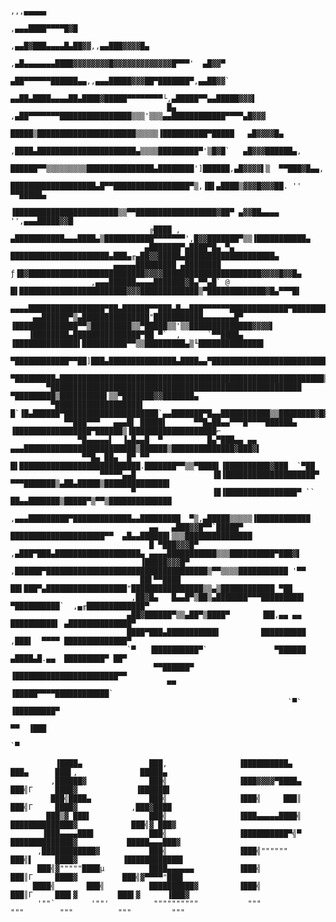  
                                                                                  ,,,▄▄▄▄▄
                                                                           ,▄▄▄████▀▀▀▀█▓█
                                                                       ,▄▄█▓███▄▄▄▄█▄██▓▓,,▄▄███▓▓▓▓█▄
                                                      ,▄█▄▄▄▄▄▄▄████▓▓▓▓▓▓▓▓█▓▓▓▓▓▓▓▓▓▓▓▓▓█▀▀▀'  ▄█▓▓▀
                                                    ▄██▀▀▀▀▀▀██████▄▄,,▄▄▄█████▓▓▓██▀███████▀,▄▄██▓▓`
                                             ▄▄██▄████▄▄▄▄██▄████▓█████▀▀▀▀▀▀▀▀└,▄█████▀▀▄▄█████▓▓▓▌
                                       █▄ ,▄██▀▀▀▀▀▀▀████████████████▒▒▒'▒▒▒▄▄████████████▀▀▀▀▄█▓▓▓
                                       █████▒██████████████████████▒▒▒▒▒▐██████████▀█████   ▄█▓▓▓▓█▄
                                      ,████▄██████████████████████▄▒▒▒▒█████████▀'▒█▓█`   ▄█▓▓▓██████▄,
                                      ██████▀▀▒▒▒▒▒▒▒▒▒███████████████▄████████']██████,▄█▓▓▓▓▌▒  ▀▀███▓█▄▄,
                                     ███████████████████▄█▀▀█████████████████▀▒,▐█▌▄████▒▓▓▓█▓▓▓██. '' ▀▀█████▄
                                    ▐███████████████████████▒▒▀▀██████████████████▓██▀ ▄▓▓██▄▄▄▄  '',▄▄▄█████▓▓█
                                   ╔████ ,   ▄███████████▄▄▄████▄▒███████████▀▀▀▀▀▀▀',█▓▓███████▀▒▒▐███████████▄
                                  ▄███████▀▄████▀█▄ ▀▄ ██████████████████████▄███▄╓▄██▓▓█████▄████████████████████▄
                           ▄▄▄▄▄█████████ ▄████████  ƒ▐█▓██████████████████████████▓▓▓▓██████████████████████▓▓▓▓█▓▓█▄
                      ,▄▄▄██████▄▄▄▄███████▓█▄▀▀▄█` @ █▌████████████████████████▓▓▓█████████████▒▀█████████████▓█▄▀▀▀█▌
             ▄▄▄▄█████████████████▀██▄██████▀▀███▄█▄▄███▀▀▀▀▀▀█████████████▀█████████▀█████████▌'▒▀████████████████
         ▄▄██████▀▒▄███████████████"███████████▄▄▄▄▄▄▄█▀  ▐██████████████▀▀▒█████████▒▒▀█████▒▒'▒▒██████████████▓▓▓▓▌
        ▐████████▄███████████████▀██ ▀`  ,      `▀▀████▄ ▐██████████████▌██████████▀▀▒▒█████████▄▒╙██████████████▌
         ▀████████████▀▀██]███▄███████████████▄████▄▄▀████████████████████████████▌▐█▒▒██████████████████████▓██▀`
           ▀█████████▄███████████████████████████████████████████████████████████▒▄▄███▒███████████████▓███████▌
            ▀████████████████████████████████████████████████████████  ▀█████████▒██████████▌▒▒▀███████▓▓███████▄
             ▀███████████████████▌ █`▐█▄██████▀█████████████████████`▄▄███████▀█▄▄███████████▒▒████████▓█▓▓██████▄
                ▀▀███▀▀▀   ▄▄▄█▌ █████▌      ▀▀█▄██▄▄▀▀▀█▀▀▀▀██████▄ ▐█████████████████▀██████▒▐███████████████████⌐
                   ▀█▄▄▄▄▄▌  ▐▄█▄▄█  ▀          █▄▀███▄▄ ▄▄ ▄▄▄█████████████████████████▒██████▒██████████████▓███▓▌
                    ▀▀█▄ ██▄  █▀ ▀▀              █▌███████████████████████████.███████▀▀▒▒▀████▌▐██████████▓███  `▀██
                        ▀▀▀▀▀▄▄█                 ▐█▐████████████████████▀   ▀▀▀███████▒▄██▄█████▒██████████████▌
                               ▀                 ▐█▐████████████████▀ ``   ██▄▄███████▒█████▀▒▀▀▒██████████████
                                           ,▄▄▄█████████▀█████████████▄▄█████████  ▀▒,▄█████▒▒▒▒▒▐████████████
                                   ▄▄   ▄███▓▓█▀▀`█████▀ █████████████████████▀▀  ▄█▄▄██████▌▒▒▒███████████████
                                   █ ▀███▓▓▓█▀ ,▄███▀███▄███████████████████▄ ▄▄▄▄███████████▒▒▒██████████▀███▓▌
                                 ▐█████▓▓▓█▀ ,██████▀████████████████████████████████████▒▀▀▒▒▒▒███████████ '▀▀
                                 ██▌▀▀████  ██▌███▀▄██████████████████"████████████████▒▒▄▒████████████ ▀██
                               ,██▓█▄   █▄▄█▀▒██▒▄███████▀▀▀█████████▌  ▀██████████`  ,▄╓█████████████▀
                              ▄██▓██████▀▒▒▄██▀▒████▀       ▐██,▄▄ ▄▄    ██████████▌ ▄██████████████▀
                              ████▀███▄███████████▌         ██████████  ,███▌  ▀▀▀▀ ██████████████▀
                              `▀   ▐██████████▀`               ▀██████ ▄████▄█.▄▄  █████████▀ ██▀
                                    ▀▀██████▀                     ▐███████████████████████▀▀
                                       ▀▀                        ▐█████▀▀▀▀████████████`
                                                                  `▀`     ▐█████████▀
                                                                           ▀▀  ▐███
                                                                               `▀
     
              ▐████▄               ███,                ▐██████████▄            ███▄      ███▌,              █████▄
             ,██████▓              ███╣                ▐███▓▓▓▓▀████▄          ███╣Γ     ████▓             ▐██████▌
             ███╣████▄             ███╣                ▐███╣     ███║          ███╣Γ     ████▓            ,███▓████
            ███▒▓ ███▌             ███╣                ▐███▄▄▄▄▄████╣          ██████████████▓            ███╣▓ ███▓
           ▐███▄▄▄▄███▌            ███╣                ▐██████████▀╣▀          ██████████████▓           █████▄▄▄███▓
          ,████████████▓           ███╣                ▐███╣""""""             ███╣▌     ████▓          ▐████████████▌
          ███╣▓"""""████µ          ████▄▄▄▄▄▄          ▐███╣                   ███║Γ     ████▓          ███╣▓▀▀▀▀"███▌
         ████╣       ███╣          ██████████▓         ▐███╣                   ███║Γ     ███▌▓         ███▌▓      ▐███▓
          '""`        '""'          """"""""""           """                    """        """          """         """

